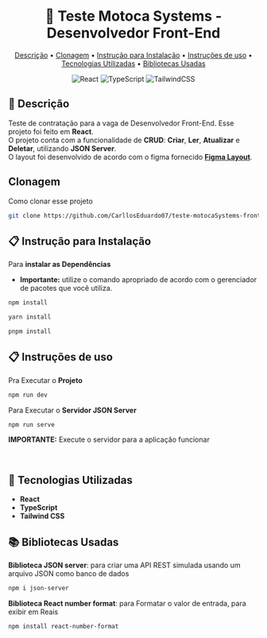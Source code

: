 <h1 align="center" style="font-weight: bold;"> 📝 Teste Motoca Systems - Desenvolvedor Front-End</h1>

<p align="center">
 <a href="#description">Descrição</a> • 
 <a href="#cloning">Clonagem</a> • 
  <a href="#instructions_install">Instrução para Instalação</a> •
  <a href="#instructions_use">Instruções de uso</a> •
  <a href="#stacks">Tecnologias Utilizadas</a> •
   <a href="#libs">Bibliotecas Usadas</a>
</p>

<div align="center">

![React](https://img.shields.io/badge/react-%2320232a.svg?style=for-the-badge&logo=react&logoColor=%2361DAFB)
![TypeScript](https://img.shields.io/badge/typescript-%23007ACC.svg?style=for-the-badge&logo=typescript&logoColor=white)
![TailwindCSS](https://img.shields.io/badge/tailwindcss-%2338B2AC.svg?style=for-the-badge&logo=tailwind-css&logoColor=white)

</div>

<h2 id="description">📌 Descrição</h2>

Teste de contratação para a vaga de Desenvolvedor Front-End. Esse projeto foi feito em **React**.
<br>
O projeto conta com a funcionalidade de **CRUD**: **Criar**, **Ler**, **Atualizar** e **Deletar**, utilizando **JSON Server**.
<br>
O layout foi desenvolvido de acordo com o figma fornecido **[Figma Layout](https://www.figma.com/design/YqufsjX9hR7Qzk9mM359fH/Teste-Motoca-Systems?node-id=0-1&t=cMNbEIgJ2wKOufTm-1)**.


<h2 id="cloning">Clonagem</h2>

Como clonar esse projeto

```bash
git clone https://github.com/CarllosEduardo07/teste-motocaSystems-frontEnd.git
```

<h2 id="instructions_install">📋 Instrução para Instalação</h2>

Para **instalar as Dependências**
<br>

- **Importante:** utilize o comando apropriado de acordo com o gerenciador de pacotes que você utiliza.

```bash
npm install
```

```bash
yarn install
```

```bash
pnpm install
```

<h2 id="instructions_use">📋 Instruções de uso</h2>

Pra Executar o **Projeto**

```bash
npm run dev
```

Para Executar o **Servidor JSON Server**

```bash
npm run serve
```

**IMPORTANTE:** Execute o servidor para a aplicação funcionar

<br>

<h2 id="stacks">🚀 Tecnologias Utilizadas</h2>

- **React**
- **TypeScript**
- **Tailwind CSS**

<h2 id="libs">📚 Bibliotecas Usadas</h2>

**Biblioteca JSON server**: para criar uma API REST simulada usando um arquivo JSON como banco de dados

```bash
npm i json-server
```

**Biblioteca React number format**: para Formatar o valor de entrada, para exibir em Reais

```bash
npm install react-number-format
```
